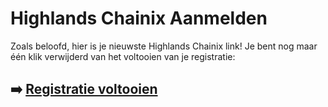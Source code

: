 # Highlands Сhainix Aanmelden

Zoals beloofd, hier is je nieuwste Highlands Сhainix link! Je bent nog maar één klik verwijderd van het voltooien van je registratie:

## ➡️ [Registratie voltooien](https://is.gd/TLpYVa)